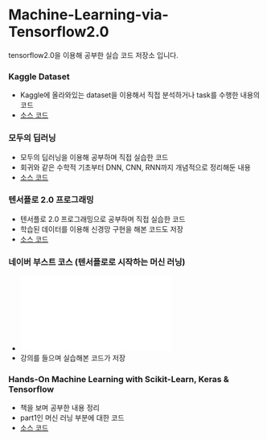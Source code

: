 # Machine-Learning-via-Tensorflow2.0
tensorflow2.0을 이용해 공부한 실습 코드 저장소 입니다.

### Kaggle Dataset
   - Kaggle에 올라와있는 dataset을 이용해서 직접 분석하거나 task를 수행한 내용의 코드
   - [소스 코드](https://github.com/penguin1109/Machine-Learning-via-Tensorflow2.0/tree/master/Data%20Analysis%20with%20Kaggle%20DataFrame)

### 모두의 딥러닝
   - 모두의 딥러닝을 이용해 공부하며 직접 실습한 코드
   - 회귀와 같은 수학적 기초부터 DNN, CNN, RNN까지 개념적으로 정리해둔 내용
   - [소스 코드](https://github.com/penguin1109/Machine-Learning-via-Tensorflow2.0/tree/master/Deep%20Learning%20Basic)

### 텐서플로 2.0 프로그래밍
  - 텐서플로 2.0 프로그래밍으로 공부하며 직접 실습한 코드
  - 학습된 데이터를 이용해 신경망 구현을 해본 코드도 저장 
  - [소스 코드](https://github.com/penguin1109/Machine-Learning-via-Tensorflow2.0/tree/master/DNN%20TensorFlow%20Lab)

### 네이버 부스트 코스 (텐서플로로 시작하는 머신 러닝)
  - ![수료증](certificate_A20200728-437772.pdf)
  - 강의를 들으며 실습해본 코드가 저장
  
### Hands-On Machine Learning with Scikit-Learn, Keras & Tensorflow
 - 책을 보며 공부한 내용 정리
 - part1인 머신 러닝 부분에 대한 코드 
 - [소스 코드](https://github.com/penguin1109/Machine-Learning-via-Tensorflow2.0/tree/master/Hands-On%20MachineLearning)
